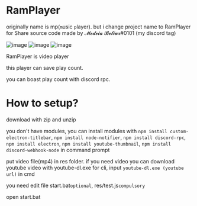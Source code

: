 # RamPlayer
originally name is mp(`m`usic `p`layer).
but i change project name to RamPlayer for Share source code
made by 𝓜𝓮𝓭𝓮𝓲𝓪 𝓑𝓮𝓵𝓲𝓪𝓻#0101 (my discord tag)

![image](https://user-images.githubusercontent.com/79322339/118792746-e9cb7480-b8d2-11eb-8c09-2ac6812d6de8.png)
![image](https://user-images.githubusercontent.com/79322339/118793174-5181bf80-b8d3-11eb-8a85-aacec36910aa.png)
![image](https://user-images.githubusercontent.com/79322339/119247152-4922d080-bbc2-11eb-9f4e-776eeb017efd.png)

RamPlayer is video player

this player can save play count.

you can boast play count with discord rpc.

# How to setup?
download with zip and unzip

you don't have modules, you can install modules with `npm install custom-electron-titlebar`, `npm install node-notifier`, `npm install discord-rpc`, `npm install electron`, `npm install youtube-thumbnail`, `npm install discord-webhook-node` in command prompt

put video file(mp4) in res folder. if you need video you can download youtube video with youtube-dl.exe for cli, input `youtube-dl.exe (youtube url)` in cmd

you need edit file start.bat`optional`, res/test.js`compulsory`

open start.bat
